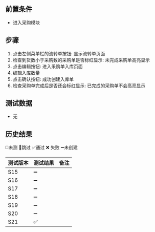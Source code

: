 
## 前置条件

- 进入采购模块

## 步骤

1. 点击左侧菜单栏的流转单按钮: 显示流转单页面
2. 检查到货数小于采购数的采购单是否标红显示: 未完成采购单高亮显示
3. 点击编辑按钮: 进入采购单入库页面
4. 编辑入库数量
5. 点击确认按钮: 成功创建入库单
6. 检查采购单完成后是否还会标红显示: 已完成的采购单不会高亮显示

## 测试数据

- 无

## 历史结果
 ◻️未测    🚫跳过     ✅通过    ❌ 失败    ➖未创建
  
| 测试版本 | 测试结果 | 备注 |
| ---- | ---- | ---- |
| S15 | ➖ |  |
| S16 | ➖ |  |
| S17 | ➖ |  |
| S18 | ➖ |  |
| S19 | ➖ |  |
| S20 | ➖ |  |
| S21 | ✅ |  |

